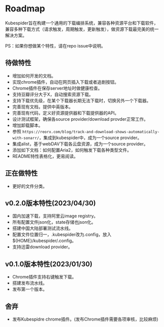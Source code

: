 # Roadmap
Kubespider旨在构建一个通用的下载编排系统，兼容各种资源平台和下载软件，兼容多种下载方式（请求触发，周期触发，更新触发），做资源下载最完美的统一解决方案。

PS：如果你想做某个特性，请在repo issue中说明。

## 待做特性
* 增加如何开发的文档。
* 实现chrome插件，自动在网页插入下载或者追剧按钮。
* Chrome插件在保存server地址时做健康检查。
* 支持豆瓣评分大于X，自动搜索资源下载。
* 支持下载优先级，在某个下载器长期无法下载时，切换另外一个下载器。
* 完善现有文档，提供中英版本。
* 完善现有代码，定义好资源提供器和下载提供器的API。
* 设计测试框架，确保各source provider/download provder正常工作。
* 增加卸载脚本。
* 参照 `https://reorx.com/blog/track-and-download-shows-automatically-with-sonarr/`，集成到kubespider中，成为一个source provider。
* 集成alist，基于webDAV下载各云盘资源，成为一个source provider。
* 添加如下文档：如何配置Aria2，如何触发下载各种类型文件。
* README特性表格化，更易阅读。

## 正在做特性
* 更好的文件分类。

## v0.2.0版本特性(2023/04/30)
* 国内加速下载，支持阿里云image registry。
* 所有配置文件json化，state存储也json化。
* 搭建中国大陆部署测试流水线。
* 配置文件位置归一，.kubespider改为.config，放入${HOME}/kubespider/.config。
* 支持迅雷download provider。

## v0.1.0版本特性(2023/01/30)
* Chrome插件支持右键触发下载。
* 搭建发布流水线。
* 发布第一个版本。

## 舍弃
* 发布Kubespidre chrome插件。(发布Chrome插件需要各项审核，比较麻烦)
